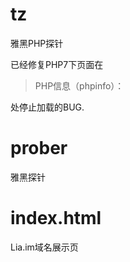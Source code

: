 # tz
雅黑PHP探针

已经修复PHP7下页面在 

>PHP信息（phpinfo）：
  
处停止加载的BUG.

# prober

雅黑探针

# index.html

Lia.im域名展示页
